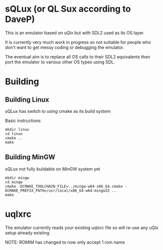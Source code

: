 # sQLux (or QL Sux according to DaveP)

This is an emulator based on uQlx but with SDL2 used as its OS layer.

It is currently very much work in progress so not suitable for people who don't want to get messy coding or debugging the emulator.

The eventual aim is to replace all OS calls to their SDL2 equivalents then port the emulator to various other OS types using SDL.

# Building
## Building Linux

sQLux has switch to using cmake as its build system

Basic instructions

    mkdir linux
    cd linux
    cmake ..
    make

## Building MinGW

sQLux not fully buildable on MinGW system yet

    mkdir mingw
    cd mingw
    cmake -DCMAKE_TOOLCHAIN_FILE=../mingw-w64-x86_64.cmake -DCMAKE_PREFIX_PATH=/usr/local/x86_64-w64-mingw32 ..
    make

# uqlxrc

The emulator currently reads your existing uqlxrc file so will re-use any uQlx setup already existing.

NOTE: ROMIM has changed to now only accept 1 rom name

